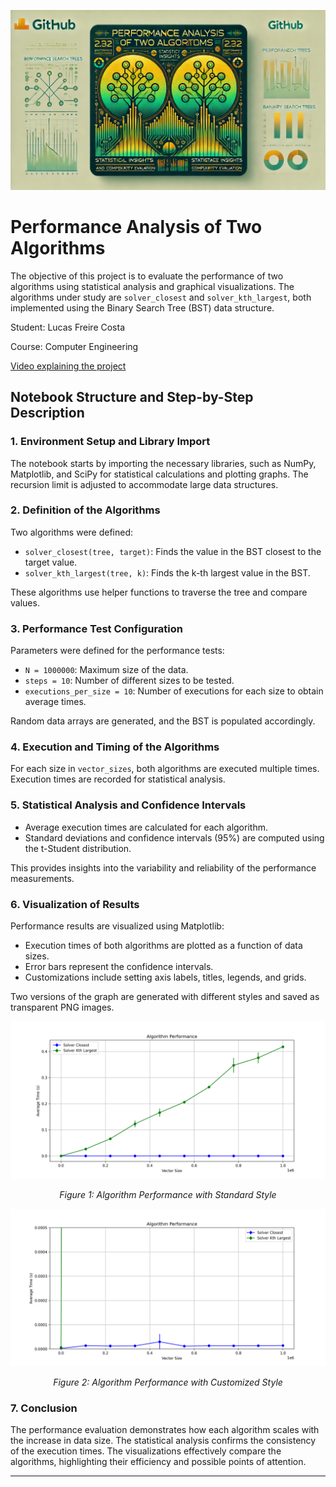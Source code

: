 ![Banner](./images/banner.png)

# Performance Analysis of Two Algorithms

The objective of this project is to evaluate the performance of two algorithms using statistical analysis and graphical visualizations. The algorithms under study are `solver_closest` and `solver_kth_largest`, both implemented using the Binary Search Tree (BST) data structure.

Student: Lucas Freire Costa

Course: Computer Engineering

[Video explaining the project](https://youtu.be/example_link)

## Notebook Structure and Step-by-Step Description

### 1. Environment Setup and Library Import

The notebook starts by importing the necessary libraries, such as NumPy, Matplotlib, and SciPy for statistical calculations and plotting graphs. The recursion limit is adjusted to accommodate large data structures.

### 2. Definition of the Algorithms

Two algorithms were defined:

- `solver_closest(tree, target)`: Finds the value in the BST closest to the target value.
- `solver_kth_largest(tree, k)`: Finds the k-th largest value in the BST.

These algorithms use helper functions to traverse the tree and compare values.

### 3. Performance Test Configuration

Parameters were defined for the performance tests:

- `N = 1000000`: Maximum size of the data.
- `steps = 10`: Number of different sizes to be tested.
- `executions_per_size = 10`: Number of executions for each size to obtain average times.

Random data arrays are generated, and the BST is populated accordingly.

### 4. Execution and Timing of the Algorithms

For each size in `vector_sizes`, both algorithms are executed multiple times. Execution times are recorded for statistical analysis.

### 5. Statistical Analysis and Confidence Intervals

- Average execution times are calculated for each algorithm.
- Standard deviations and confidence intervals (95%) are computed using the t-Student distribution.

This provides insights into the variability and reliability of the performance measurements.

### 6. Visualization of Results

Performance results are visualized using Matplotlib:

- Execution times of both algorithms are plotted as a function of data sizes.
- Error bars represent the confidence intervals.
- Customizations include setting axis labels, titles, legends, and grids.

Two versions of the graph are generated with different styles and saved as transparent PNG images.

<div style="text-align: center;">
  <img src="./images/grafico1.png" alt="Algorithm Performance - Graph 1" />
  <p><em>Figure 1: Algorithm Performance with Standard Style</em></p>
</div>

<div style="text-align: center;">
  <img src="./images/grafico2.png" alt="Algorithm Performance - Graph 2" />
  <p><em>Figure 2: Algorithm Performance with Customized Style</em></p>
</div>

### 7. Conclusion

The performance evaluation demonstrates how each algorithm scales with the increase in data size. The statistical analysis confirms the consistency of the execution times. The visualizations effectively compare the algorithms, highlighting their efficiency and possible points of attention.

---
